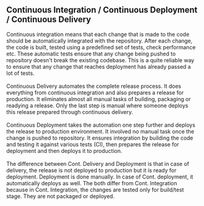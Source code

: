 ## Continuous Integration / Continuous Deployment / Continuous Delivery

Continuous integration means that each change that is made to the code should be automatically integrated with the repository. After each change, the code is built, tested using a predefined set of tests, check performance etc. These automatic tests ensure that any change being pushed to repository doesn't break the existing codebase. This is a quite reliable way to ensure that any change that reaches deployment has already passed a lot of tests.<br />
<br />
Continuous Delivery automates the complete release process. It does everything from continuous integration and also prepares a release for production. It eliminates almost all manual tasks of building, packaging or readying a release. Only the last step is manual where someone deploys this release prepared through continuous delivery.<br />
<br />
Continuous Deployment takes the automation one step further and deploys the release to production environment. It involved no manual task once the change is pushed to repository. It ensures integration by building the code and testing it against various tests (CI), then prepares the release for deployment and then deploys it to production.<br />
<br />
The difference between Cont. Delivery and Deployment is that in case of delivery, the release is not deployed to production but it is ready for deployment. Deployment is done manually. In case of Cont. deployment, it automatically deploys as well.
The both differ from Cont. Integration because in Cont. Integration, the changes are tested only for build/test stage. They are not packaged or deployed.